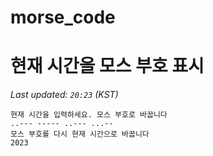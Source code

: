 # morse_code
# 현재 시간을 모스 부호 표시
<!-- MORSE_TIME_START -->
_Last updated: `20:23` (KST)_

```
현재 시간을 입력하세요. 모스 부호로 바꿉니다
..--- ----- ..--- ...--
모스 부호를 다시 현재 시간으로 바꿉니다
2023
```
<!-- MORSE_TIME_END -->
